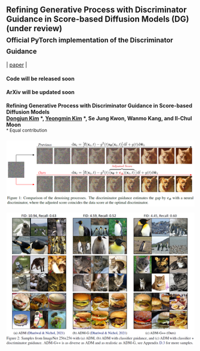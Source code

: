 ## Refining Generative Process with Discriminator Guidance in Score-based Diffusion Models (DG) (under review) <br><sub>Official PyTorch implementation of the Discriminator Guidance </sub>
| [paper](https://arxiv.org/abs/2211.17091) |


#### Code will be released soon
#### ArXiv will be updated soon

**Refining Generative Process with Discriminator Guidance in Score-based Diffusion Models**<br>
**[Dongjun Kim](https://github.com/Kim-Dongjun) \*, [Yeongmin Kim](https://github.com/alsdudrla10) \*, Se Jung Kwon, Wanmo Kang, and Il-Chul Moon**   
<sup> * Equal contribution </sup>
 


![Teaser image](./figures/Figure1.PNG)



![Teaser image](./figures/Figure2.PNG)
